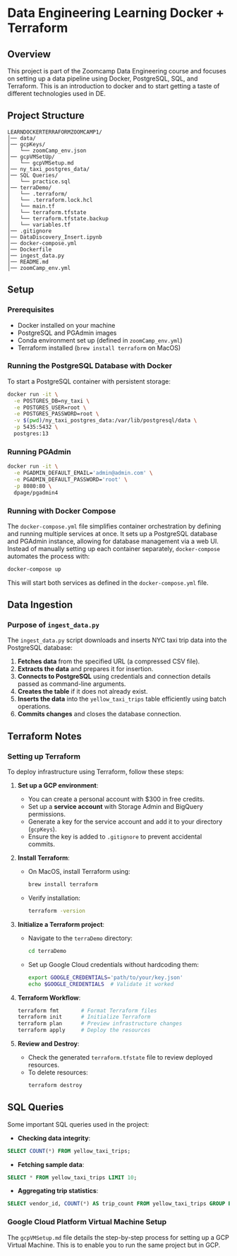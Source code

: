 # Data Engineering Learning Docker + Terraform

## Overview
This project is part of the Zoomcamp Data Engineering course and focuses on setting up a data pipeline using Docker, PostgreSQL, SQL, and Terraform. This is an introduction to docker and to start getting a taste of different technologies used in DE. 

## Project Structure
```
LEARNDOCKERTERRAFORMZOOMCAMP1/
│── data/
│── gcpKeys/
│   └── zoomCamp_env.json
│── gcpVMSetUp/
│   └── gcpVMSetup.md
│── ny_taxi_postgres_data/
│── SQL Queries/
│   └── practice.sql
│── terraDemo/
│   └── .terraform/
│   └── .terraform.lock.hcl
│   └── main.tf
│   └── terraform.tfstate
│   └── terraform.tfstate.backup
│   └── variables.tf
│── .gitignore
│── DataDiscovery_Insert.ipynb
│── docker-compose.yml
│── Dockerfile
│── ingest_data.py
│── README.md
│── zoomCamp_env.yml
```

## Setup
### Prerequisites
- Docker installed on your machine
- PostgreSQL and PGAdmin images
- Conda environment set up (defined in `zoomCamp_env.yml`)
- Terraform installed (`brew install terraform` on MacOS)

### Running the PostgreSQL Database with Docker
To start a PostgreSQL container with persistent storage:
```sh
docker run -it \
  -e POSTGRES_DB=ny_taxi \
  -e POSTGRES_USER=root \
  -e POSTGRES_PASSWORD=root \
  -v $(pwd)/ny_taxi_postgres_data:/var/lib/postgresql/data \
  -p 5435:5432 \
  postgres:13
```

### Running PGAdmin
```sh
docker run -it \
  -e PGADMIN_DEFAULT_EMAIL='admin@admin.com' \
  -e PGADMIN_DEFAULT_PASSWORD='root' \
  -p 8080:80 \
  dpage/pgadmin4
```

### Running with Docker Compose
The `docker-compose.yml` file simplifies container orchestration by defining and running multiple services at once. It sets up a PostgreSQL database and PGAdmin instance, allowing for database management via a web UI. Instead of manually setting up each container separately, `docker-compose` automates the process with:
```sh
docker-compose up
```
This will start both services as defined in the `docker-compose.yml` file.

## Data Ingestion
### Purpose of `ingest_data.py`
The `ingest_data.py` script downloads and inserts NYC taxi trip data into the PostgreSQL database:
1. **Fetches data** from the specified URL (a compressed CSV file).
2. **Extracts the data** and prepares it for insertion.
3. **Connects to PostgreSQL** using credentials and connection details passed as command-line arguments.
4. **Creates the table** if it does not already exist.
5. **Inserts the data** into the `yellow_taxi_trips` table efficiently using batch operations.
6. **Commits changes** and closes the database connection.

## Terraform Notes
### Setting up Terraform
To deploy infrastructure using Terraform, follow these steps:
1. **Set up a GCP environment**: 
   - You can create a personal account with $300 in free credits.
   - Set up a **service account** with Storage Admin and BigQuery permissions.
   - Generate a key for the service account and add it to your directory (`gcpKeys`).
   - Ensure the key is added to `.gitignore` to prevent accidental commits.

2. **Install Terraform**: 
   - On MacOS, install Terraform using:
     ```sh
     brew install terraform
     ```
   - Verify installation:
     ```sh
     terraform -version
     ```

3. **Initialize a Terraform project**: 
   - Navigate to the `terraDemo` directory:
     ```sh
     cd terraDemo
     ```
   - Set up Google Cloud credentials without hardcoding them:
     ```sh
     export GOOGLE_CREDENTIALS='path/to/your/key.json'
     echo $GOOGLE_CREDENTIALS  # Validate it worked
     ```

4. **Terraform Workflow**:
   ```sh
   terraform fmt       # Format Terraform files
   terraform init      # Initialize Terraform
   terraform plan      # Preview infrastructure changes
   terraform apply     # Deploy the resources
   ```

5. **Review and Destroy**:
   - Check the generated `terraform.tfstate` file to review deployed resources.
   - To delete resources:
     ```sh
     terraform destroy
     ```

## SQL Queries
Some important SQL queries used in the project:
- **Checking data integrity**:
```sql
SELECT COUNT(*) FROM yellow_taxi_trips;
```
- **Fetching sample data**:
```sql
SELECT * FROM yellow_taxi_trips LIMIT 10;
```
- **Aggregating trip statistics**:
```sql
SELECT vendor_id, COUNT(*) AS trip_count FROM yellow_taxi_trips GROUP BY vendor_id;
```

### Google Cloud Platform Virtual Machine Setup
The `gcpVMSetup.md` file details the step-by-step process for setting up a GCP Virtual Machine. This is to enable you to run the same project but in GCP.





